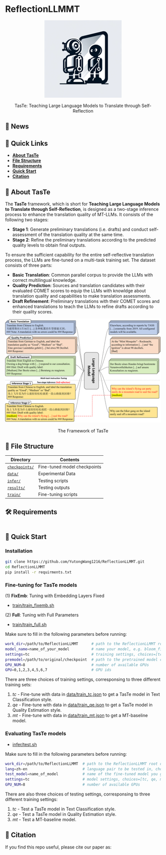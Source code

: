 # ReflectionLLMMT

<div align="center">
    <img src="images/logo.png" width=250></img>
    <p class="image-caption">TasTe: Teaching Large Language Models to Translate through Self-Reflection</p>
</div>

## **📣 News**

<!-- - **[24/04/2024] Our code and dataset for TasTe is released!** -->


## **🔗 Quick Links**

- **[About TasTe](#about)**
- **[File Structure](#structure)**
- **[Requirements](#requirements)**
- **[Quick Start](#start)**
- **[Citation](#citation)**


## **🤖 About TasTe**<a name="about"></a>
The **TasTe** framework, which is short for **Teaching Large Language Models to Translate through Self-Reflection**, is designed as a two-stage inference process to enhance the translation quality of MT-LLMs. It consists of the following two stages:

- **Stage 1**: Generate preliminary translations (i.e. drafts) and conduct self-assessment of the translation quality at the same time.
- **Stage 2**: Refine the preliminary translations according to the predicted quality levels to obtain final outputs.

To ensure the sufficient capability for the entire self-reflective translation process, the LLMs are fine-tuned on a multi-task training set. The dataset consists of three parts:

- **Basic Translation**: Common parallel corpus to provide the LLMs with correct multilingual knowledge.
- **Quality Prediction**: Sources and translation candidates with their evaluated COMET scores to equip the LLMs with knowldge about translation quality and capabilities to make translation assessments.
- **Draft Refinement**: Preliminary translations with their COMET scores and enhanced translations to teach the LLMs to refine drafts according to their quality scores.

<div align="center">
    <img src="images/framework.png"></img>
    <p class="image-caption">The Framework of TasTe</p>
</div>


## **📜 File Structure**<a name="structure"></a>
| Directory      | Contents                     |
| -------------- | ---------------------------- |
| [`checkpoints/`](https://github.com/YutongWang1216/ReflectionLLMMT/tree/main/checkpoints) | Fine-tuned model checkpoints |
| [`data/`](https://github.com/YutongWang1216/ReflectionLLMMT/tree/main/data)        | Experimental Data            |
| [`infer/`](https://github.com/YutongWang1216/ReflectionLLMMT/tree/main/infer)       | Testing scripts              |
| [`results/`](https://github.com/YutongWang1216/ReflectionLLMMT/tree/main/results)     | Testing outputs              |
| [`train/`](https://github.com/YutongWang1216/ReflectionLLMMT/tree/main/train)       | Fine-tuning scripts          |


## **🛠️ Requirements**<a name="requirements"></a>

```bash

```

## **🚀 Quick Start**<a name="start"></a>

### **Installation**

```bash
git clone https://github.com/YutongWang1216/ReflectionLLMMT.git
cd ReflectionLLMMT
pip install -r requirments.txt
```

### **Fine-tuning for TasTe models**

(1) **FixEmb**: Tuning with Embedding Layers Fixed

- [train/train_fixemb.sh](https://github.com/YutongWang1216/ReflectionLLMMT/tree/main/train/train_fixemb.sh)


(2) **Full**: Tuning with Full Parameters

- [train/train_full.sh](https://github.com/YutongWang1216/ReflectionLLMMT/tree/main/train/train_full.sh)

Make sure to fill in the following parameters before running:

```bash
work_dir=/path/to/ReflectionLLMMT      # path to the ReflectionLLMMT root directory
model_name=name_of_your_model          # name your model, e.g. bloom_fixemb
settings=tc                            # training settings, choices=[tc, qe, mt]
premodel=/path/to/original/checkpoint  # path to the pretrained model checkpoint directory
GPU_NUM=8                              # number of available GPUs
GPU=0,1,2,3,4,5,6,7                    # GPU ids
```

There are three choices of training settings, corresponsing to three different training sets:

1. *tc* - Fine-tune with data in [data/train_tc.json](https://github.com/YutongWang1216/ReflectionLLMMT/tree/main/data/train_tc.json) to get a TasTe model in Text Classification style.
2. *qe* - Fine-tune with data in [data/train_qe.json](https://github.com/YutongWang1216/ReflectionLLMMT/tree/main/data/train_qe.json) to get a TasTe model in Quality Estimation style.
3. *mt* - Fine-tune with data in [data/train_mt.json](data/train_mt.json) to get a MT-baseline model.

### **Evaluating TasTe models**

- [infer/test.sh](https://github.com/YutongWang1216/ReflectionLLMMT/tree/main/infer/test.sh)

Make sure to fill in the following parameters before running:

```bash
work_dir=/path/to/ReflectionLLMMT  # path to the ReflectionLLMMT root directory
lang=zh-en                         # language pair to be tested in, choices=['zh-en', 'en-zh', 'de-en', 'en-de']
test_model=name_of_model           # name of the fine-tuned model you gave
settings=tc                        # model settings, choices=[tc, qe, mt]
GPU_NUM=8                          # number of available GPUs
```

There are also three choices of testing settings, corresponsing to three different training settings:

1. *tc* - Test a TasTe model in Text Classification style.
2. *qe* - Test a TasTe model in Quality Estimation style.
3. *mt* - Test a MT-baseline model.


## **📝 Citation**<a name="citation"></a>
If you find this repo useful, please cite our paper as:
```

```
